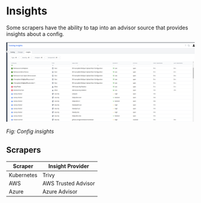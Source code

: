 # Insights

Some scrapers have the ability to tap into an advisor source that provides insights about a config.

![Config Insights](../../images/2024-02-27_13-52.png)

_Fig: Config insights_

## Scrapers

| Scraper    | Insight Provider    |
| ---------- | ------------------- |
| Kubernetes | Trivy               |
| AWS        | AWS Trusted Advisor |
| Azure      | Azure Advisor       |
